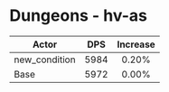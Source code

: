 # Dungeons - hv-as
| Actor | DPS | Increase |
|---|:---:|:---:|
|new_condition|5984|0.20%|
|Base|5972|0.00%|
